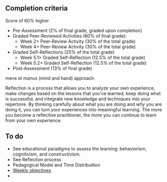 ## Completion criteria

Score of 60% higher

- Pre-Assessment (2% of final grade, graded upon completion)
- Graded Peer-Reviewed Activities (60% of final grade):
    - Week 2> Peer-Review Activity (30% of the total grade)
    - Week 4> Peer-Review Activity (30% of the total grade)
- Graded Self-Reflections (25% of the total grade)
    - Week 5.1> Graded Self-Reflection (12.5% of the total grade)
    - Week 5.2> Graded Self-Reflection (12.5% of the total grade)
- Post-Assessment (13% of final grade)

mens et manus (mind and hand) approach

Reflection is a process that allows you to analyze your own experience, make changes based on the lessons that you've learned, keep doing what is successful, and integrate new knowledge and techniques into your repertoire. By thinking carefully about what you are doing and why you are doing it, you can turn your experiences into meaningful learning. The more you become a reflective practitioner, the more you can continue to learn from your own experience. 

## To do
- See educational paradigms to assess the learning: behaviorism, cognitivism, and constructivism.
- See Reflection process
- Pedagogical Model and Time Distribuition
- [Weekly objectives](https://courses.xpro.mit.edu/learn/course/course-v1:xPRO+LASERxE1+R5/block-v1:xPRO+LASERxE1+R5+type@sequential+block@e20f5ee0f13c4b7c95754f185129553c/block-v1:xPRO+LASERxE1+R5+type@vertical+block@a6a2697c5cb645ba927ee7c349122fa2)
- 